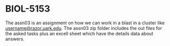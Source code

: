 # BIOL-5153
The assn03 is an assignment on how we can work in a blast in a cluster like username@razor.uark.edu. The assn03 zip folder includes the out files for the asked tasks plus an excell sheet which have the details data about answers.
